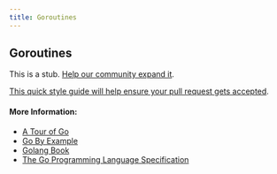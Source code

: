 ```yaml
---
title: Goroutines
---
```

## Goroutines

This is a stub. <a href='https://github.com/freecodecamp/guides/tree/master/src/pages/go/goroutines/index.md' target='_blank' rel='nofollow'>Help our community expand it</a>.

<a href='https://github.com/freecodecamp/guides/blob/master/README.md' target='_blank' rel='nofollow'>This quick style guide will help ensure your pull request gets accepted</a>.

<!-- The article goes here, in GitHub-flavored Markdown. Feel free to add YouTube videos, images, and CodePen/JSBin embeds  -->

#### More Information:
<!-- Please add any articles you think might be helpful to read before writing the article -->
* <a href='https://tour.golang.org/concurrency/1' target='_blank' rel='nofollow'>A Tour of Go</a>
* <a href='https://gobyexample.com/goroutines' target='_blank' rel='nofollow'>Go By Example</a>
* <a href='https://www.golang-book.com/books/intro/10' target='_blank' rel='nofollow'>Golang Book</a>
* <a href='https://golang.org/ref/spec#Go_statements' target='_blank' rel='nofollow'>The Go Programming Language Specification</a>
